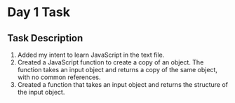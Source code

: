 # Day 1 Task

## Task Description

1. Added my intent to learn JavaScript in the text file.
2. Created a JavaScript function to create a copy of an object. 
The function takes an input object and returns a copy of the same object, with no common references.
3. Created a function that takes an input object and returns the structure of the input object.